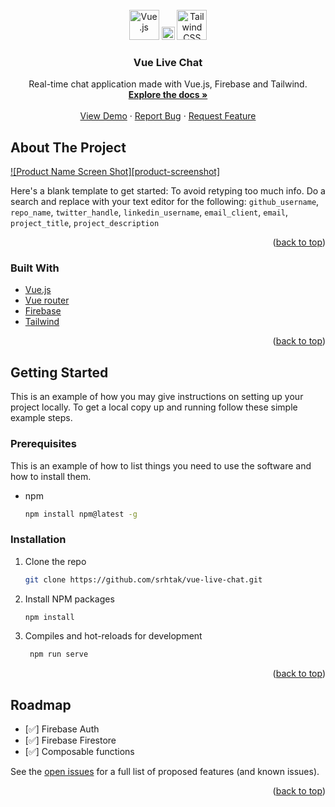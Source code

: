 


<!-- PROJECT LOGO -->
<br />
<div align="center">
  <a href="https://vuejs.org/" title="Vue.js"><img src="https://github.com/get-icon/geticon/raw/master/icons/vue.svg" alt="Vue.js" width="48px" height="48px"></a>
  <a href="https://www.firebase.com/" title="Firebase"><img src="https://github.com/get-icon/geticon/raw/master/icons/firebase.svg" alt="Firebase" width="21px" height="21px"></a>
  <a href="https://tailwindcss.com/" title="Tailwind CSS"><img src="https://github.com/get-icon/geticon/raw/master/icons/tailwindcss-icon.svg" alt="Tailwind CSS" width="48px" height="48px"></a>

<h3 align="center">Vue Live Chat</h3>

  <p align="center">
    Real-time chat application made with Vue.js, Firebase and Tailwind.
    <br />
    <a href="https://github.com/github_username/repo_name"><strong>Explore the docs »</strong></a>
    <br />
    <br />
    <a href="https://vue-live-chat-87643.web.app/">View Demo</a>
    ·
    <a href="https://github.com/github_username/repo_name/issues">Report Bug</a>
    ·
    <a href="https://github.com/github_username/repo_name/issues">Request Feature</a>
  </p>
</div>





<!-- ABOUT THE PROJECT -->
## About The Project

[![Product Name Screen Shot][product-screenshot]](https://example.com)

Here's a blank template to get started: To avoid retyping too much info. Do a search and replace with your text editor for the following: `github_username`, `repo_name`, `twitter_handle`, `linkedin_username`, `email_client`, `email`, `project_title`, `project_description`

<p align="right">(<a href="#top">back to top</a>)</p>



### Built With

* [Vue.js](https://vuejs.org/)
* [Vue router](https://router.vuejs.org/)
* [Firebase](https://firebase.google.com/)
* [Tailwind](https://tailwindcss.com/)


<p align="right">(<a href="#top">back to top</a>)</p>



<!-- GETTING STARTED -->
## Getting Started

This is an example of how you may give instructions on setting up your project locally.
To get a local copy up and running follow these simple example steps.

### Prerequisites

This is an example of how to list things you need to use the software and how to install them.
* npm
  ```sh
  npm install npm@latest -g
  ```

### Installation

1. Clone the repo
   ```sh
   git clone https://github.com/srhtak/vue-live-chat.git
   ```
2. Install NPM packages
   ```sh
   npm install
   ```   
3. Compiles and hot-reloads for development
   ```sh
    npm run serve
   ```

<p align="right">(<a href="#top">back to top</a>)</p>





<!-- ROADMAP -->
## Roadmap

- [✅] Firebase Auth
- [✅] Firebase Firestore
- [✅] Composable functions


See the [open issues](https://github.com/srhtak/vue-live-chat.git/issues) for a full list of proposed features (and known issues).

<p align="right">(<a href="#top">back to top</a>)</p>








